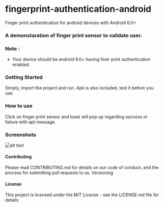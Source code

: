 # fingerprint-authentication-android
Finger print authentication for android devices with Android 6.0+

### A demonstaration of finger print sensor to validate user.

### Note : 
* Your device should be android 6.0+ having finer print authentication enabled. 

### Getting Started
Simply, import the project and run. Apk is also included, test it before you use.

### How to use
Click on finger print sensor and toast will pop up regarding success or failure with apt message.


### Screenshots
![alt text](https://raw.githubusercontent.com/vikrantshroti/fingerprint-authentication-android/master/device-2018-05-05-144651.png)


#### Contributing
Please read CONTRIBUTING.md for details on our code of conduct, and the process for submitting pull requests to us.
Versioning


#### License
This project is licensed under the MIT License - see the LICENSE.md file for details
